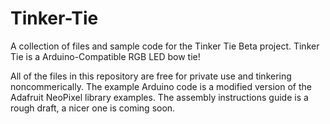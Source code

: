 # Tinker-Tie
A collection of files and sample code for the Tinker Tie Beta project. 
Tinker Tie is a Arduino-Compatible RGB LED bow tie!

All of the files in this repository are free for private use and tinkering noncommerically.
The example Arduino code is a modified version of the Adafruit NeoPixel library examples.
The assembly instructions guide is a rough draft, a nicer one is coming soon.
